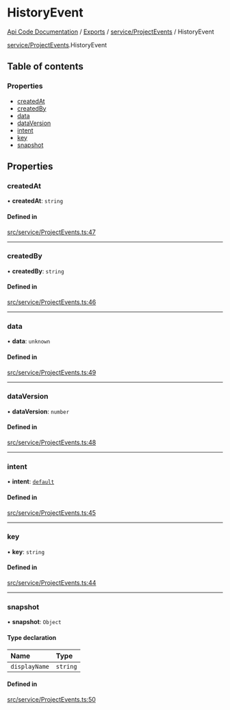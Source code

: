 # HistoryEvent
 
[Api Code Documentation](../README.md) / [Exports](../modules.md) / [service/ProjectEvents](../modules/service_ProjectEvents.md) / HistoryEvent

[service/ProjectEvents](../modules/service_ProjectEvents.md).HistoryEvent

## Table of contents

### Properties

- [createdAt](service_ProjectEvents.HistoryEvent.md#createdat)
- [createdBy](service_ProjectEvents.HistoryEvent.md#createdby)
- [data](service_ProjectEvents.HistoryEvent.md#data)
- [dataVersion](service_ProjectEvents.HistoryEvent.md#dataversion)
- [intent](service_ProjectEvents.HistoryEvent.md#intent)
- [key](service_ProjectEvents.HistoryEvent.md#key)
- [snapshot](service_ProjectEvents.HistoryEvent.md#snapshot)

## Properties

### createdAt

• **createdAt**: `string`

#### Defined in

[src/service/ProjectEvents.ts:47](https://github.com/openkfw/TruBudget/blob/90402cb/api/src/service/ProjectEvents.ts#L47)

___

### createdBy

• **createdBy**: `string`

#### Defined in

[src/service/ProjectEvents.ts:46](https://github.com/openkfw/TruBudget/blob/90402cb/api/src/service/ProjectEvents.ts#L46)

___

### data

• **data**: `unknown`

#### Defined in

[src/service/ProjectEvents.ts:49](https://github.com/openkfw/TruBudget/blob/90402cb/api/src/service/ProjectEvents.ts#L49)

___

### dataVersion

• **dataVersion**: `number`

#### Defined in

[src/service/ProjectEvents.ts:48](https://github.com/openkfw/TruBudget/blob/90402cb/api/src/service/ProjectEvents.ts#L48)

___

### intent

• **intent**: [`default`](../modules/authz_intents.md#default)

#### Defined in

[src/service/ProjectEvents.ts:45](https://github.com/openkfw/TruBudget/blob/90402cb/api/src/service/ProjectEvents.ts#L45)

___

### key

• **key**: `string`

#### Defined in

[src/service/ProjectEvents.ts:44](https://github.com/openkfw/TruBudget/blob/90402cb/api/src/service/ProjectEvents.ts#L44)

___

### snapshot

• **snapshot**: `Object`

#### Type declaration

| Name | Type |
| :------ | :------ |
| `displayName` | `string` |

#### Defined in

[src/service/ProjectEvents.ts:50](https://github.com/openkfw/TruBudget/blob/90402cb/api/src/service/ProjectEvents.ts#L50)
